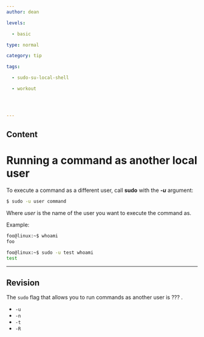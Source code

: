 ```yaml
---
author: dean

levels:

  - basic

type: normal

category: tip

tags:

  - sudo-su-local-shell

  - workout




---
```

## Content
# Running a command as another local user

To execute a command as a different user, call **sudo** with the ***-u*** argument:
```bash
$ sudo -u user command
```
Where *user* is the name of the user you want to execute the command as.

Example:
```bash
foo@linux:~$ whoami
foo

foo@linux:~$ sudo -u test whoami
test
```

---
## Revision

The `sudo` flag that allows you to run commands as another user is ??? .

* `-u`
* `-n`
* `-t`
* `-R`

